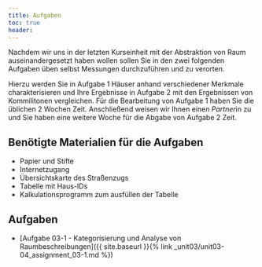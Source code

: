 ```yaml
---
title: Aufgaben
toc: true
header:
---
```



Nachdem wir uns in der letzten Kurseinheit mit der Abstraktion von Raum auseinandergesetzt haben wollen sollen Sie in den zwei folgenden Aufgaben üben selbst Messungen durchzuführen und zu verorten.

Hierzu werden Sie in Aufgabe 1 Häuser anhand verschiedener Merkmale charakterisieren und Ihre Ergebnisse in Aufgabe 2 mit den Ergebnissen von Kommilitonen vergleichen. Für die Bearbeitung von Aufgabe 1 haben Sie die üblichen 2 Wochen Zeit. Anschließend weisen wir Ihnen eine*n Partner*in zu und Sie haben eine weitere Woche für die Abgabe von Aufgabe 2 Zeit.

## Benötigte Materialien für die Aufgaben
* Papier und Stifte
* Internetzugang
* Übersichtskarte des Straßenzugs
* Tabelle mit Haus-IDs
* Kalkulationsprogramm zum ausfüllen der Tabelle

## Aufgaben
* [Aufgabe 03-1 - Kategorisierung und Analyse von Raumbeschreibungen]({{ site.baseurl }}{% link _unit03/unit03-04_assignment_03-1.md %})
